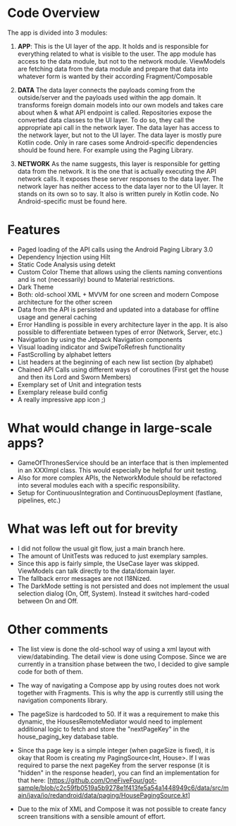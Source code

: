 # Code Overview

The app is divided into 3 modules:

1. **APP**:
This is the UI layer of the app. It holds and is responsible for everything related to what is visible to the user.
The app module has access to the data module, but not to the network module.
ViewModels are fetching data from the data module and prepare that data into whatever form is wanted by their according Fragment/Composable

2. **DATA**
The data layer connects the payloads coming from the outside/server and the payloads used within the app domain.
It transforms foreign domain models into our own models and takes care about when & what API endpoint is called.
Repositories expose the converted data classes to the UI layer. To do so, they call the appropriate api call in the network layer.
The data layer has access to the network layer, but not to the UI layer.
The data layer is mostly pure Kotlin code. Only in rare cases some Android-specific dependencies should be found here. For example using the Paging Library.

3. **NETWORK**
As the name suggests, this layer is responsible for getting data from the network. 
It is the one that is actually executing the API network calls. It exposes these server responses to the data layer.
The network layer has neither access to the data layer nor to the UI layer. It stands on its own so to say.
It also is written purely in Kotlin code. No Android-specific must be found here.

# Features

* Paged loading of the API calls using the Android Paging Library 3.0
* Dependency Injection using Hilt
* Static Code Analysis using detekt
* Custom Color Theme that allows using the clients naming conventions and is not (necessarily) bound to Material restrictions.
* Dark Theme
* Both: old-school XML + MVVM for one screen and modern Compose architecture for the other screen
* Data from the API is persisted and updated into a database for offline usage and general caching
* Error Handling is possible in every architecture layer in the app. It is also possible to differentiate between types of error (Network, Server, etc.)
* Navigation by using the Jetpack Navigation components
* Visual loading indicator and SwipeToRefresh functionality
* FastScrolling by alphabet letters
* List headers at the beginning of each new list section (by alphabet)
* Chained API Calls using different ways of coroutines (First get the house and then its Lord and Sworn Members)
* Exemplary set of Unit and integration tests
* Exemplary release build config
* A really impressive app icon ;)

# What would change in large-scale apps?

* GameOfThronesService should be an interface that is then implemented in an XXXImpl class. This would especially be helpful for unit testing.
* Also for more complex APIs, the NetworkModule should be refactored into several modules each with a specific responsibility.
* Setup for ContinuousIntegration and ContinuousDeployment (fastlane, pipelines, etc.)

# What was left out for brevity

* I did not follow the usual git flow, just a main branch here.
* The amount of UnitTests was reduced to just exemplary samples.
* Since this app is fairly simple, the UseCase layer was skipped. ViewModels can talk directly to the data/domain layer.
* The fallback error messages are not I18Nized.
* The DarkMode setting is not persisted and does not implement the usual selection dialog (On, Off, System). Instead it switches hard-coded between On and Off.

# Other comments

* The list view is done the old-school way of using a xml layout with view/databinding. The detail view is done using Compose.
Since we are currently in a transition phase between the two, I decided to give sample code for both of them.

* The way of navigating a Compose app by using routes does not work together with Fragments.
This is why the app is currently still using the navigation components library.

* The pageSize is hardcoded to 50.
If it was a requirement to make this dynamic, the HousesRemoteMediator would need to implement additional logic to
fetch and store the "nextPageKey" in the house_paging_key database table.

* Since tha page key is a simple integer (when pageSize is fixed), it is okay that Room is creating my PagingSource<Int, House>.
If I was required to parse the next pageKey from the server response (it is "hidden" in the response header), you can find an implementation for that here:
[https://github.com/OneFiveFour/got-sample/blob/c2c59fb0519a5b9278e1f413fe5a54a1448949c6/data/src/main/java/io/redandroid/data/paging/HousePagingSource.kt]

* Due to the mix of XML and Compose it was not possible to create fancy screen transitions with a sensible amount of effort.
